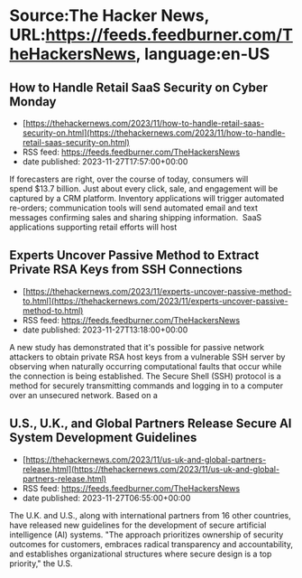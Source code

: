 # Source:The Hacker News, URL:https://feeds.feedburner.com/TheHackersNews, language:en-US

## How to Handle Retail SaaS Security on Cyber Monday
 - [https://thehackernews.com/2023/11/how-to-handle-retail-saas-security-on.html](https://thehackernews.com/2023/11/how-to-handle-retail-saas-security-on.html)
 - RSS feed: https://feeds.feedburner.com/TheHackersNews
 - date published: 2023-11-27T17:57:00+00:00

If forecasters are right, over the course of today, consumers will spend $13.7 billion. Just about every click, sale, and engagement will be captured by a CRM platform. Inventory applications will trigger automated re-orders; communication tools will send automated email and text messages confirming sales and sharing shipping information. 
SaaS applications supporting retail efforts will host

## Experts Uncover Passive Method to Extract Private RSA Keys from SSH Connections
 - [https://thehackernews.com/2023/11/experts-uncover-passive-method-to.html](https://thehackernews.com/2023/11/experts-uncover-passive-method-to.html)
 - RSS feed: https://feeds.feedburner.com/TheHackersNews
 - date published: 2023-11-27T13:18:00+00:00

A new study has demonstrated that it's possible for passive network attackers to obtain private RSA host keys from a vulnerable SSH server by observing when naturally occurring computational faults that occur while the connection is being established.
The Secure Shell (SSH) protocol is a method for securely transmitting commands and logging in to a computer over an unsecured network. Based on a

## U.S., U.K., and Global Partners Release Secure AI System Development Guidelines
 - [https://thehackernews.com/2023/11/us-uk-and-global-partners-release.html](https://thehackernews.com/2023/11/us-uk-and-global-partners-release.html)
 - RSS feed: https://feeds.feedburner.com/TheHackersNews
 - date published: 2023-11-27T06:55:00+00:00

The U.K. and U.S., along with international partners from 16 other countries, have released new guidelines for the development of secure artificial intelligence (AI) systems.
"The approach prioritizes ownership of security outcomes for customers, embraces radical transparency and accountability, and establishes organizational structures where secure design is a top priority," the U.S.


